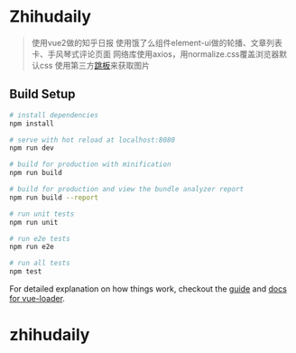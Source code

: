 # Zhihudaily

> 使用vue2做的知乎日报
> 使用饿了么组件element-ui做的轮播、文章列表卡、手风琴式评论页面
> 网络库使用axios，用normalize.css覆盖浏览器默认css
> 使用第三方[跳板](https://images.weserv.nl/)来获取图片
## Build Setup

``` bash
# install dependencies
npm install

# serve with hot reload at localhost:8080
npm run dev

# build for production with minification
npm run build

# build for production and view the bundle analyzer report
npm run build --report

# run unit tests
npm run unit

# run e2e tests
npm run e2e

# run all tests
npm test
```

For detailed explanation on how things work, checkout the [guide](http://vuejs-templates.github.io/webpack/) and [docs for vue-loader](http://vuejs.github.io/vue-loader).
# zhihudaily
